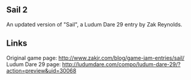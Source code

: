 ## Sail 2

An updated version of "Sail", a Ludum Dare 29 entry by Zak Reynolds.

## Links

Original game page: http://www.zakjr.com/blog/game-jam-entries/sail/
Ludum Dare 29 page: http://ludumdare.com/compo/ludum-dare-29/?action=preview&uid=30068